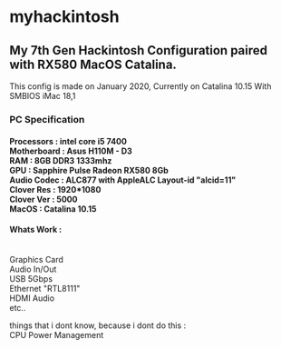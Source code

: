 # myhackintosh
<h2>My 7th Gen Hackintosh Configuration paired with RX580 MacOS Catalina.</h2>

This config is made on January 2020, Currently on Catalina 10.15
With SMBIOS iMac 18,1

<h3>PC Specification </h3> 

<h4>
Processors    : intel core i5 7400 <br>
Motherboard   : Asus H110M - D3 <br>
RAM           : 8GB DDR3 1333mhz <br>
GPU           : Sapphire Pulse Radeon RX580 8Gb <br>
Audio Codec   : ALC877 with AppleALC Layout-id "alcid=11" <br>
Clover Res    : 1920*1080 <br>
Clover Ver    : 5000 <br>
MacOS         : Catalina 10.15 <br>

<h4> Whats Work : </h4> <br>
Graphics Card <br>
Audio In/Out <br>
USB 5Gbps <br>
Ethernet "RTL8111" <br>
HDMI Audio<br>
etc.. 

things that i dont know, because i dont do this : <br>
CPU Power Management
